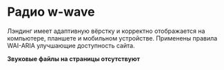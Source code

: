 #  Радио w-wave 

 Лэндинг имеет адаптивную вёрстку и корректно отображается на компьютере, планшете и мобильном устройстве. Применены правила WAI-ARIA улучшающие доступность сайта.
 
 <strong>Звуковые файлы на страницы отсутствуют</strong>

